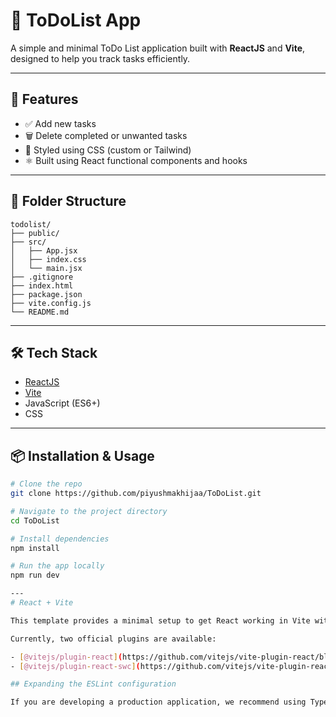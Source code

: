 # 📝 ToDoList App

A simple and minimal ToDo List application built with **ReactJS** and **Vite**, designed to help you track tasks efficiently.

---

## 🚀 Features

- ✅ Add new tasks
- 🗑️ Delete completed or unwanted tasks
- 🎨 Styled using CSS (custom or Tailwind)
- ⚛️ Built using React functional components and hooks

---

## 📁 Folder Structure

```
todolist/
├── public/
├── src/
│   ├── App.jsx
│   ├── index.css
│   └── main.jsx
├── .gitignore
├── index.html
├── package.json
├── vite.config.js
└── README.md
```
---

## 🛠️ Tech Stack

- [ReactJS](https://reactjs.org/)
- [Vite](https://vitejs.dev/)
- JavaScript (ES6+)
- CSS

---
## 📦 Installation & Usage

```bash
# Clone the repo
git clone https://github.com/piyushmakhijaa/ToDoList.git

# Navigate to the project directory
cd ToDoList

# Install dependencies
npm install

# Run the app locally
npm run dev

---
# React + Vite

This template provides a minimal setup to get React working in Vite with HMR and some ESLint rules.

Currently, two official plugins are available:

- [@vitejs/plugin-react](https://github.com/vitejs/vite-plugin-react/blob/main/packages/plugin-react) uses [Babel](https://babeljs.io/) for Fast Refresh
- [@vitejs/plugin-react-swc](https://github.com/vitejs/vite-plugin-react/blob/main/packages/plugin-react-swc) uses [SWC](https://swc.rs/) for Fast Refresh

## Expanding the ESLint configuration

If you are developing a production application, we recommend using TypeScript with type-aware lint rules enabled. Check out the [TS template](https://github.com/vitejs/vite/tree/main/packages/create-vite/template-react-ts) for information on how to integrate TypeScript and [`typescript-eslint`](https://typescript-eslint.io) in your project.
